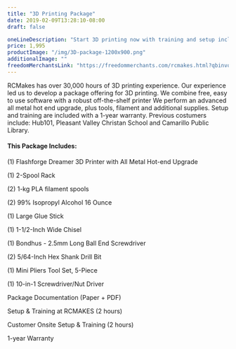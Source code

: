 ```yaml
---
title: "3D Printing Package"
date: 2019-02-09T13:28:10-08:00
draft: false

oneLineDescription: "Start 3D printing now with training and setup included"
price: 1,995
productImage: "/img/3D-package-1200x900.png"
additionalImage: ""
freedomMerchantsLink: "https://freedommerchants.com/rcmakes.html?qbinvoice=true&invoicenum=------&amt=1995&desc=3D%20Printing%20Package"
---
```

RCMakes has over 30,000 hours of 3D printing experience. Our experience led us to develop a package offering for 3D printing. We combine free, easy to use software with a robust off-the-shelf printer We perform an advanced all metal hot end upgrade, plus tools, filament and additional supplies. Setup and training are included with a 1-year warranty. Previous costumers include: Hub101, Pleasant Valley Christan School and Camarillo Public Library.



#### This Package Includes:
(1) Flashforge Dreamer 3D Printer with All Metal Hot-end Upgrade

(1) 2-Spool Rack

(2) 1-kg PLA filament spools

(2) 99% Isopropyl Alcohol 16 Ounce

(1) Large Glue Stick

(1) 1-1/2-Inch Wide Chisel

(1) Bondhus - 2.5mm Long Ball End Screwdriver

(2) 5/64-Inch Hex Shank Drill Bit

(1) Mini Pliers Tool Set, 5-Piece

(1) 10-in-1 Screwdriver/Nut Driver

Package Documentation (Paper + PDF)

Setup & Training at RCMAKES (2 hours)

Customer Onsite Setup & Training (2 hours)

1-year Warranty